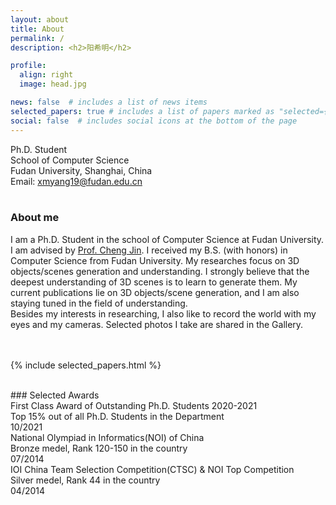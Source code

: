 ```yaml
---
layout: about
title: About
permalink: /
description: <h2>阳希明</h2>

profile:
  align: right
  image: head.jpg

news: false  # includes a list of news items
selected_papers: true # includes a list of papers marked as "selected={true}"
social: false  # includes social icons at the bottom of the page
---
```


Ph.D. Student  
School of Computer Science  
Fudan University, Shanghai, China  
Email: xmyang19@fudan.edu.cn  
<br/> 
### About me
I am a Ph.D. Student in the school of Computer Science at Fudan University. I am advised by [Prof. Cheng Jin](https://faculty.fudan.edu.cn/jc/zh_CN/index.htm). I received my B.S. (with honors) in Computer Science from Fudan University. My researches focus on 3D objects/scenes generation and understanding. I strongly believe that the deepest understanding of 3D scenes is to learn to generate them. My current publications lie on 3D objects/scene generation, and I am also staying tuned in the field of understanding.    
Besides my interests in researching, I also like to record the world with my eyes and my cameras. Selected photos I take are shared in the Gallery.
<br/> 
<br/> 
<br/>


{% include selected_papers.html %}

<br/> 
### Selected Awards
<div class="row">
    <div class="col-sm-6 mt-3 mt-md-0">
    First Class Award of Outstanding Ph.D. Students 2020-2021
    </div>
    <div class="col-sm-3 mt-3 mt-md-0">
    Top 15% out of all Ph.D. Students in the Department 
    </div>
    <div class="col-sm-3 mt-3 mt-md-0">
    10/2021
    </div>
</div>

<div class="row">
    <div class="col-sm-6 mt-3 mt-md-0">
    National Olympiad in Informatics(NOI) of China
    </div>
    <div class="col-sm-3 mt-3 mt-md-0">
    Bronze medel, Rank 120-150 in the country
    </div>
    <div class="col-sm-3 mt-3 mt-md-0">
    07/2014
    </div>
</div>

<div class="row">
    <div class="col-sm-6 mt-3 mt-md-0">
    IOI China Team Selection Competition(CTSC) & NOI Top Competition
    </div>
    <div class="col-sm-3 mt-3 mt-md-0">
    Silver medel, Rank 44 in the country
    </div>
    <div class="col-sm-3 mt-3 mt-md-0">
    04/2014
    </div>
</div>

